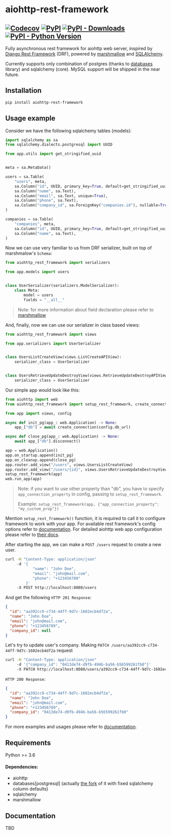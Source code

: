 # aiohttp-rest-framework

[![Codecov](https://img.shields.io/codecov/c/github/ckkz-it/aiohttp-rest-framework)](https://codecov.io/gh/ckkz-it/aiohttp-rest-framework)
[![PyPI](https://img.shields.io/pypi/v/aiohttp-rest-framework)](https://pypi.org/project/aiohttp-rest-framework/)
[![PyPI - Downloads](https://img.shields.io/pypi/dm/aiohttp-rest-framework)](https://pypi.org/project/aiohttp-rest-framework/)
[![PyPI - Python Version](https://img.shields.io/pypi/pyversions/aiohttp-rest-framework)](https://pypi.org/project/aiohttp-rest-framework/)
---

Fully asynchronous rest framework for aiohttp web server, inspired by [Django Rest Framework](https://www.django-rest-framework.org) (DRF), powered by [marshmallow](https://github.com/marshmallow-code/marshmallow) and [SQLAlchemy](https://www.sqlalchemy.org).

Currently supports only combination of postgres (thanks to [databases](https://github.com/encode/databases) library) and sqlalchemy (core). MySQL support will be shipped in the near future.

## Installation

```bash
pip install aiohttp-rest-framework
```

## Usage example

Consider we have the following sqlalchemy tables (models):

```python
import sqlalchemy as sa
from sqlalchemy.dialects.postgresql import UUID

from app.utils import get_stringified_uuid


meta = sa.MetaData()

users = sa.Table(
    "users", meta,
    sa.Column("id", UUID, primary_key=True, default=get_stringified_uuid),
    sa.Column("name", sa.Text),
    sa.Column("email", sa.Text, unique=True),
    sa.Column("phone", sa.Text),
    sa.Column("company_id", sa.ForeignKey("companies.id"), nullable=True),
)

companies = sa.Table(
    "companies", meta,
    sa.Column("id", UUID, primary_key=True, default=get_stringified_uuid),
    sa.Column("name", sa.Text),
)
```

Now we can use very familiar to us from DRF serializer, built on top of marshmalow's `Schema`:

```python
from aiohttp_rest_framework import serializers

from app.models import users


class UserSerializer(serializers.ModelSerializer):
    class Meta:
        model = users
        fields = "__all__"
```

> Note: for more information about field declaration please refer to [marshmallow](https://github.com/marshmallow-code/marshmallow)

And, finally, now we can use our serializer in class based views:

```python
from aiohttp_rest_framework import views

from app.serializers import UserSerializer


class UsersListCreateView(views.ListCreateAPIView):
    serializer_class = UserSerializer


class UsersRetrieveUpdateDestroyView(views.RetrieveUpdateDestroyAPIView):
    serializer_class = UserSerializer
```

Our simple app would look like this:

```python
from aiohttp import web
from aiohttp_rest_framework import setup_rest_framework, create_connection

from app import views, config

async def init_pg(app_: web.Application) -> None:
    app_["db"] = await create_connection(config.db_url)

async def close_pg(app_: web.Application) -> None:
    await app_["db"].disconnect()

app = web.Application()
app.on_startup.append(init_pg)
app.on_cleanup.append(close_pg)
app.router.add_view("/users", views.UsersListCreateView)
app.router.add_view("/users/{id}", views.UsersRetrieveUpdateDestroyView)
setup_rest_framework(app)
web.run_app(app)
```

> Note: 
> if you want to use other property than "db", you have to specify
> `app_connection_property` in config, passing to `setup_rest_framework`.
>
> Example:
> `setup_rest_framework(app, {"app_connection_property": "my_custom_prop"})`

Mention `setup_rest_framework()` function, it is required to call it to configure framework to work with your app.
For available rest framework's config options refer to [documentation]().
For detailed aiohttp web app configuration please refer to [their docs](https://docs.aiohttp.org/en/stable/web.html).

After starting the app, we can make a `POST /users` request to create a new user.

```bash
curl -H "Content-Type: application/json" 
     -d '{
            "name": "John Doe",
            "email": "john@mail.com",
            "phone": "+123456789"
         }'
     -X POST http://localhost:8080/users
```

And get the following `HTTP 201 Response`:

```json
{
  "id": "aa392cc9-c734-44ff-9d7c-1602ecb4df2a",
  "name": "John Doe",
  "email": "john@mail.com",
  "phone": "+123456789",
  "company_id": null
}
```

Let's try to update user's company. Making `PATCH /users/aa392cc9-c734-44ff-9d7c-1602ecb4df2a` request

```bash
curl -H "Content-Type: application/json" 
     -d '{"company_id": "0413de74-d9fb-494b-ba56-b56599261fb0"}'
     -X PATCH http://localhost:8080/users/a392cc9-c734-44ff-9d7c-1602ecb4df2a
```

`HTTP 200 Response`:

```json
{
  "id": "aa392cc9-c734-44ff-9d7c-1602ecb4df2a",
  "name": "John Doe",
  "email": "john@mail.com",
  "phone": "+123456789",
  "company_id": "0413de74-d9fb-494b-ba56-b56599261fb0"
}
```

For more examples and usages please refer to [documentation]().

## Requirements

Python >= 3.6

#### Dependencies:
- aiohttp
- databases[postgresql] (actually [the fork](git+https://github.com/ckkz-it/databases.git@sqlalchemy-defaults#egg=databases[postgresql]) of it with fixed sqlalchemy column defaults)
- sqlalchemy
- marshmallow

## Documentation

TBD
